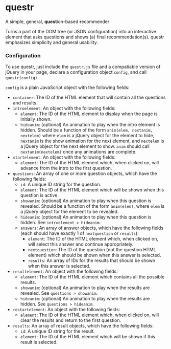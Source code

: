 # questr
A simple, general, **quest**ion-based **r**ecommender

Turns a part of the DOM tree (or JSON configuration) into an interactive element that asks questions and shows (a) final recommendation(s).
questr emphasizes simplicity and general usability.

### Configuration

To use questr, just include the `questr.js` file and a compatiable version of jQuery in your page, declare a configuration object `config`, and call `questr(config)`.

`config` is a plain JavaScript object with the following fields:
* `container`: The ID of the HTML element that will contain all the questions and results.
* `introelement`: An object with the following fields:
  * `element`: The ID of the HTML element to display when the page is initially shown.
  * `hideanim`: (optional) An animation to play when the intro element is hidden. Should be a function of the form `anim(elem, nextanim, nextelem)` where `elem` is a jQuery object for the element to hide, `nextanim` is the show animation for the next element, and `nextelem` is a jQuery object for the next element to show. `anim` should call `nextanim(nextelem)` once any animations are complete.
* `startelement`: An object with the following fields:
  * `element`: The ID of the HTML element which, when clicked on, will advance from the intro to the first question.
* `questions`: An array of one or more question objects, which have the following fields:
  * `id`: A unique ID string for the question.
  * `element`: The ID of the HTML element which will be shown when this question is active.
  * `showanim`: (optional) An animation to play when this question is revealed. Should be a function of the form `anim(elem)`, where `elem` is a jQuery object for the element to be revealed.
  * `hideanim`: (optional) An animation to play when this question is hidden. See `introelement > hideanim`.
  * `answers`: An array of answer objects, which have the following fields (each should have exactly 1 of `nextquestion` or `results`):
    * `element`: The ID of the HTML element which, when clicked on, will select this answer and continue appropriately.
    * `nextquestion`: The ID of the question (not the question HTML element) which should be shown when this answer is selected.
    * `results`: An array of IDs for the results that should be shown when this answer is selected.
* `resultelement`: An object with the following fields:
  * `element`: The ID of the HTML element which contains all the possible results.
  * `showanim`: (optional) An animation to play when the results are revealed. See `questions > showanim`.
  * `hideanim`: (optional) An animation to play when the results are hidden. See `questions > hideanim`.
* `restartelement`: An object with the following fields:
  * `element`: The ID of the HTML element which, when clicked on, will clear the results and return to the first question.
* `results`: An array of result objects, which have the following fields:
  * `id`: A unique ID string for the result.
  * `element`: The ID of the HTML element which will be shown if this result is selected.
